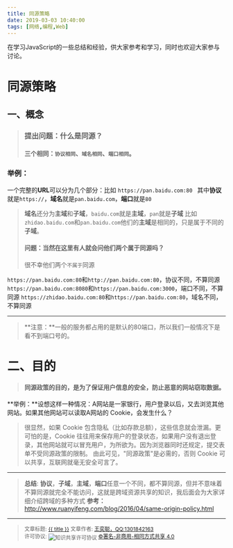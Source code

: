 ```yaml
---
title: 同源策略
date: 2019-03-03 10:40:00
tags: [网络,编程,Web]
---
```

在学习JavaScript的一些总结和经验，供大家参考和学习，同时也欢迎大家参与讨论。

<!--more-->

# 同源策略
## 一、概念
> ### 提出问题：什么是同源？
> #### 三个相同：`协议相同`、`域名相同`、`端口相同`。

### 举例：
一个完整的**URL**可以分为几个部分：比如 `https://pan.baidu.com:80 `
其中**协议**就是`https://`，**域名**就是`pan.baidu.com`，**端口**就是`80`
>**域名**还分为**主域**和**子域**，`baidu.com`就是**主域**，`pan`就是**子域**
>比如`zhidao.baidu.com`和`pan.baidu.com`他们的**主域**是相同的，只是属于不同的**子域**。
> #### 问题：当然在这里有人就会问他们两个属于**同源**吗？
> 很不幸他们两个`不属于`同源

`https://pan.baidu.com:80`和`http://pan.baidu.com:80`，协议不同，不算同源
`https://pan.baidu.com:8080`和`https://pan.baidu.com:3000`，端口不同，不算同源
`https://zhidao.baidu.com:80`和`https://pan.baidu.com:80`，域名不同，不算同源

--------
>**注意：**一般的服务都占用的是默认的80端口，所以我们一般情况下是看不到端口号的。

# 二、目的
>#### 同源政策的目的，是为了保证用户信息的安全，防止恶意的网站窃取数据。

**举例：**设想这样一种情况：A网站是一家银行，用户登录以后，又去浏览其他网站。如果其他网站可以读取A网站的 Cookie，会发生什么？
>很显然，如果 Cookie 包含隐私（比如存款总额），这些信息就会泄漏。更可怕的是，Cookie 往往用来保存用户的登录状态，如果用户没有退出登录，其他网站就可以冒充用户，为所欲为。因为浏览器同时还规定，提交表单不受同源政策的限制。
由此可见，"同源政策"是必需的，否则 Cookie 可以共享，互联网就毫无安全可言了。

-----
>**总结**:   **协议**，**子域**，**主域**，**端口**任意一个不同，都不算同源，但并不意味着不算同源就完全不能访问，这就是跨域资源共享的知识，我后面会为大家详细介绍跨域的多种方式
**参考：** http://www.ruanyifeng.com/blog/2016/04/same-origin-policy.html

-------------------------
><span style="font-size:12px">文章标题: <a href="{{permalink}}">{{ title }}</a>
文章作者: <a href="http://itxiehui.github.io/">王奕聪，QQ:1301842163</a>  
许可协议: <img src="https://i.creativecommons.org/l/by-nc-sa/4.0/80x15.png" style="border-width: 0; display: inline-block !important; margin: 0;vertical-align: middle;" alt="知识共享许可协议"   />
<a rel="license" href="http://creativecommons.org/licenses/by-nc-sa/4.0/">©署名-非商用-相同方式共享 4.0</a></span>